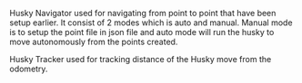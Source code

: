 Husky Navigator used for navigating from point to point that have been setup earlier. 
It consist of 2 modes which is auto and manual. 
Manual mode is to setup the point file in json file and auto mode will run the husky to move autonomously from the points created.

Husky Tracker used for tracking distance of the Husky move from the odometry. 

